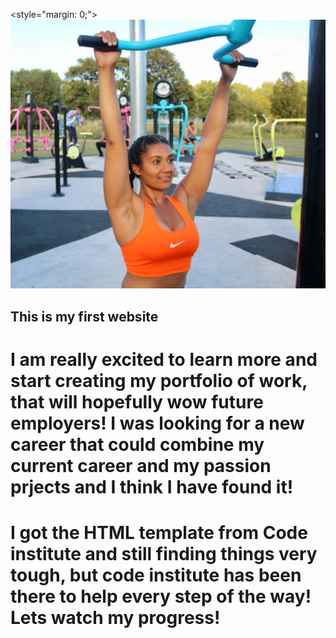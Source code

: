 <style="margin: 0;">
 ![](img/maya.jpg)

## This is my first website

# I am really excited to learn more and start creating my portfolio of work, that will hopefully wow future employers! I was looking for a new career that could combine my current career and my passion prjects and I think I have found it! 

# I got the HTML template from Code institute and still finding things very tough, but code institute has been there to help every step of the way! Lets watch my progress!
